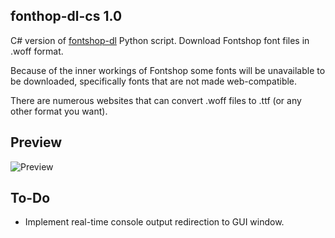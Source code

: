 ## fonthop-dl-cs 1.0

C# version of [fontshop-dl](https://github.com/dvingerh/fontshop-dl) Python script. Download Fontshop font files in .woff format.

Because of the inner workings of Fontshop some fonts will be unavailable to be downloaded, specifically fonts that are not made web-compatible.

There are numerous websites that can convert .woff files to .ttf (or any other format you want).

## Preview

![Preview](https://github.com/dvingerh/fontshop-dl-cs/blob/master/git-files/example.png?raw=true)

## To-Do

- Implement real-time console output redirection to GUI window.
